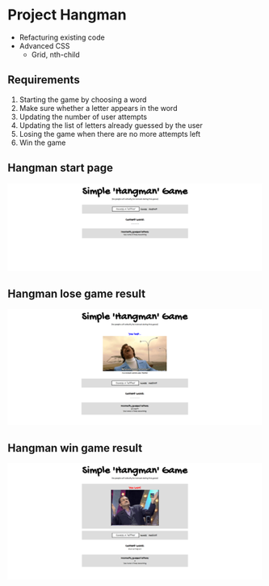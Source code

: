 # Project Hangman

* Refacturing existing code
* Advanced CSS
  * Grid, nth-child

## Requirements
1. Starting the game by choosing a word
1. Make sure whether a letter appears in the word
1. Updating the number of user attempts
1. Updating the list of letters already guessed by the user
1. Losing the game when there are no more attempts left
1. Win the game

## Hangman start page
![hangman](/hangmangame.png)

## Hangman lose game result
![hangman_lose](/hangmangame_lost.png)

## Hangman win game result
![hangman_win](/hangmangame_win.png)

